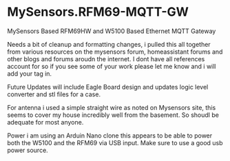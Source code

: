 # MySensors.RFM69-MQTT-GW
MySensors Based RFM69HW and W5100 Based Ethernet MQTT Gateway

Needs a bit of cleanup and formatting changes, i pulled this all together from various resources on the mysensors forum, homeassistant forums and other blogs and forums aroudn the internet. I dont have all references account for so if you see some of your work please let me know and i will add your tag in.

Future Updates will include Eagle Board design and updates logic level converter and stl files for a case.

For antenna i used a simple straight wire as noted on Mysensors site, this seems to cover my house incredibly well from the basement. So shoudl be adequate for most anyone.

Power i am using an Arduin Nano clone this appears to be able to power both the W5100 and the RFM69 via USB input. Make sure to use a good usb power source.
